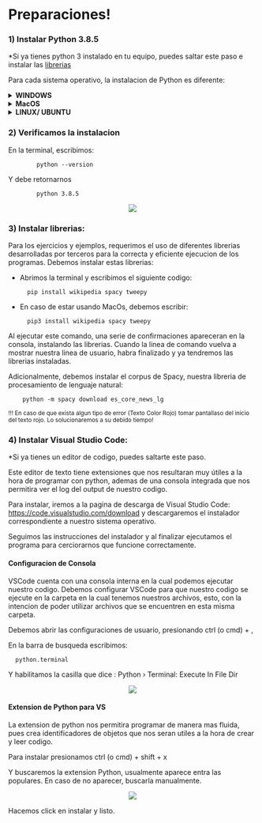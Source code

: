 # Preparaciones!



### 1) Instalar Python 3.8.5

 *Si ya tienes python 3 instalado en tu equipo, puedes saltar este paso e instalar las [librerias](#librerias)


Para cada sistema operativo, la instalacion de Python es diferente:
<details>

**<summary>WINDOWS</summary>**

1. **Descargamos el archivo ejecutable para windows:**


      -    Windows-64Bits: https://www.python.org/ftp/python/3.8.5/python-3.8.5-amd64.exe (En caso de no estar seguro si tu    sistema operativo es de 64 o 32 bits, usar este)

      -    Windows-32Bits: https://www.python.org/ftp/python/3.8.5/python-3.8.5.exe   



2.  **Ejecutamos el archivo .exe**

3.   **Nos aseguramos de agregar python a PATH (Como se muestra en la siguiente imagen)**

![Image of PATH](https://datatofish.com/wp-content/uploads/2018/10/0001_add_Python_to_Path.png)
            
4.   **Al finalizar la instalación desactivamos la restricción de longitud de los path**

![Deshabilitar longitud](https://i.stack.imgur.com/r6XEh.jpg)

5. **Verificamos que python este instalado**

    Vamos al menu de Windows y tecleamos "cmd" y oprimimos ENTER para abrir la consola, y procedemos a [link verificar la instalacion.](#verificar)
</details>
<details>

**<summary>MacOS</summary>**

El sistema operativo de Apple cuenta con python 2.7 por defecto, sin embargo, esta version esta desactualizada y no nos sirve para algunos ejemplos y librerias que utilizaremos.

Existen distintas maneras de instalar python en MacOS, y hemos optado por la que es, en nuestra opinion, la mas correcta. 

1.  **Instalar Homebrew**

  Homebrew es un instalador de paquetes, el cual nos permite instalar software de repositorios publicos directamente desde la consola.

  Primero verificamos si homebrew esta instalado. Abrimos la terminal y escribimos:

      brew help
  
  Si nos retorna un mensaje diciendo que el comando no existe:, significa que Homebrew no esta instalado. 
<p align="center">
  <img src=https://i.ibb.co/XtNVBL5/Captura-de-pantalla-2020-09-23-a-la-s-2-50-19-p-m.png>
</p>

  Para instalar, escribimos esto en consola y presionamos ENTER.:

    /bin/bash -c "$(curl -fsSL https://raw.githubusercontent.com/Homebrew/install/master/install.sh)"

  Nos preguntara si deseamos realizar esta instalacion, a lo que presionamos la letra <Y> para indicar Yes. Tambien nos solicitara permiso para instalar xCode, software que tambien debemos instalar:

<p align="center">
  <img src=https://i.ibb.co/YfgVg2H/Captura-de-pantalla-2020-09-23-a-la-s-2-52-00-p-m.png>
</p>


  La instalacion demorara unos minutos, y sabremos que esta terminada cuando encontramos nuevamente nuestro nombre en la linea de comando.

  Nuevamente verificamos si brew esta instalado, escribiendo en consola:

      brew help

  Ahora deberia aparecernos algo similar a esto:
<p align="center">
  <img src=https://i.ibb.co/9gFMNrs/Captura-de-pantalla-2020-09-23-a-la-s-3-08-19-p-m.png>
</p>


2.   **Instalar python 3**

  Ahora podemos usar Homebrew para instalar python. En la consola, debemos escribir:

    brew install python

  La instalacion demorará unos minutos, sabremos que ha finalizado cuando en la ultima linea de la consola aparezca el nombre de nuestro mac con el usuario. 



3.  **Configurar Python3 como el python predeterminado**

  Para configurar Python3 como el predeterminado de nuestro mac, debemos escribir en la consola:

      ln -s -f /usr/local/bin/python3.8 /usr/local/bin/python

  Cerramos la consola, y la abrimos nuevamente, y procedemos a [verificar la instalacion.](#verificar)




</details>


<details>

**<summary>LINUX/ UBUNTU</summary>**
            
1. Abrimos la terminal, escribimos el siguiente codigo:

            sudo apt install python3.8

</details>    

### 2) <a name="verificar">Verificamos la instalacion</a>

   En la terminal, escribimos:
    
            python --version

   Y debe retornarnos

            python 3.8.5

    
<p align="center">
  <img src=https://i.ibb.co/JFnF49W/verificar-python-windows.png>
</p>


### 3)  <a name="librerias">Instalar librerias:</a>

Para los ejercicios y ejemplos, requerimos el uso de diferentes librerias desarrolladas por terceros para la correcta y eficiente ejecucion de los programas. Debemos instalar estas librerias:

* Abrimos la terminal y escribimos el siguiente codigo:

        pip install wikipedia spacy tweepy

* En caso de estar usando MacOs, debemos escribir:

        pip3 install wikipedia spacy tweepy

Al ejecutar este comando, una serie de confirmaciones apareceran en la consola, instalando las librerias. Cuando la linea de comando vuelva a mostrar nuestra linea de usuario, habra finalizado y ya tendremos las librerias instaladas.

Adicionalmente, debemos instalar el corpus de Spacy, nuestra libreria de procesamiento de lenguaje natural:

        python -m spacy download es_core_news_lg

<sub>!!!  En caso de que exista algun tipo de error  (Texto Color Rojo) tomar pantallaso del inicio del texto rojo. Lo solucionaremos a su debido tiempo!</sub>

### 4) Instalar Visual Studio Code:

 *Si ya tienes un editor de codigo, puedes saltarte este paso.

Este editor de texto tiene extensiones que nos resultaran muy útiles a la hora de programar con python, 
ademas de una consola integrada que nos permitira ver el log del output de nuestro codigo.

Para instalar, iremos a la pagina de descarga de Visual Studio Code: https://code.visualstudio.com/download
y descargaremos el instalador correspondiente a nuestro sistema operativo.

Seguimos las instrucciones del instalador y al finalizar ejecutamos el programa para cerciorarnos que funcione correctamente.

#### Configuracion de Consola

VSCode cuenta con una consola interna en la cual podemos ejecutar nuestro codigo. Debemos configurar VSCode para que nuestro codigo se ejecute en la carpeta en la cual tenemos nuestros archivos, esto, con la intencion de poder utilizar archivos que se encuentren en esta misma carpeta.

Debemos abrir las configuraciones de usuario, presionando ctrl (o cmd) + ,

En la barra de busqueda escribimos:

      python.terminal

Y habilitamos la casilla que dice : Python › Terminal: Execute In File Dir



<p align="center">
  <img src=https://i.ibb.co/T804tdm/python-terminal.png>
</p>



#### Extension de Python para VS

La extension de python nos permitira programar de manera mas fluida, pues crea identificadores de objetos que nos seran utiles a la hora 
de crear y leer codigo.

Para instalar presionamos ctrl (o cmd) + shift + x

Y buscaremos la extension Python, usualmente aparece entra las populares.
En caso de no aparecer, buscarla manualmente.

<p align="center">
  <img src=https://i.ibb.co/W2VShBx/ext-python.png>
</p>

Hacemos click en instalar y listo.
